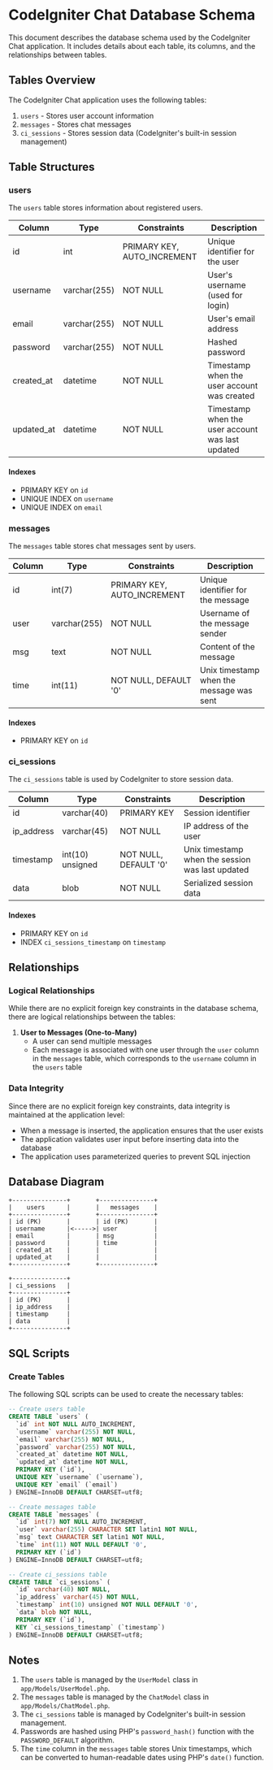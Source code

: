 # CodeIgniter Chat Database Schema

This document describes the database schema used by the CodeIgniter Chat application. It includes details about each table, its columns, and the relationships between tables.

## Tables Overview

The CodeIgniter Chat application uses the following tables:

1. `users` - Stores user account information
2. `messages` - Stores chat messages
3. `ci_sessions` - Stores session data (CodeIgniter's built-in session management)

## Table Structures

### users

The `users` table stores information about registered users.

| Column | Type | Constraints | Description |
|--------|------|-------------|-------------|
| id | int | PRIMARY KEY, AUTO_INCREMENT | Unique identifier for the user |
| username | varchar(255) | NOT NULL | User's username (used for login) |
| email | varchar(255) | NOT NULL | User's email address |
| password | varchar(255) | NOT NULL | Hashed password |
| created_at | datetime | NOT NULL | Timestamp when the user account was created |
| updated_at | datetime | NOT NULL | Timestamp when the user account was last updated |

#### Indexes
- PRIMARY KEY on `id`
- UNIQUE INDEX on `username`
- UNIQUE INDEX on `email`

### messages

The `messages` table stores chat messages sent by users.

| Column | Type | Constraints | Description |
|--------|------|-------------|-------------|
| id | int(7) | PRIMARY KEY, AUTO_INCREMENT | Unique identifier for the message |
| user | varchar(255) | NOT NULL | Username of the message sender |
| msg | text | NOT NULL | Content of the message |
| time | int(11) | NOT NULL, DEFAULT '0' | Unix timestamp when the message was sent |

#### Indexes
- PRIMARY KEY on `id`

### ci_sessions

The `ci_sessions` table is used by CodeIgniter to store session data.

| Column | Type | Constraints | Description |
|--------|------|-------------|-------------|
| id | varchar(40) | PRIMARY KEY | Session identifier |
| ip_address | varchar(45) | NOT NULL | IP address of the user |
| timestamp | int(10) unsigned | NOT NULL, DEFAULT '0' | Unix timestamp when the session was last updated |
| data | blob | NOT NULL | Serialized session data |

#### Indexes
- PRIMARY KEY on `id`
- INDEX `ci_sessions_timestamp` on `timestamp`

## Relationships

### Logical Relationships

While there are no explicit foreign key constraints in the database schema, there are logical relationships between the tables:

1. **User to Messages (One-to-Many)**
   - A user can send multiple messages
   - Each message is associated with one user through the `user` column in the `messages` table, which corresponds to the `username` column in the `users` table

### Data Integrity

Since there are no explicit foreign key constraints, data integrity is maintained at the application level:

- When a message is inserted, the application ensures that the user exists
- The application validates user input before inserting data into the database
- The application uses parameterized queries to prevent SQL injection

## Database Diagram

```
+---------------+       +---------------+
|    users      |       |   messages    |
+---------------+       +---------------+
| id (PK)       |       | id (PK)       |
| username      |<----->| user          |
| email         |       | msg           |
| password      |       | time          |
| created_at    |       |               |
| updated_at    |       |               |
+---------------+       +---------------+
                        
+---------------+
| ci_sessions   |
+---------------+
| id (PK)       |
| ip_address    |
| timestamp     |
| data          |
+---------------+
```

## SQL Scripts

### Create Tables

The following SQL scripts can be used to create the necessary tables:

```sql
-- Create users table
CREATE TABLE `users` (
  `id` int NOT NULL AUTO_INCREMENT,
  `username` varchar(255) NOT NULL,
  `email` varchar(255) NOT NULL,
  `password` varchar(255) NOT NULL,
  `created_at` datetime NOT NULL,
  `updated_at` datetime NOT NULL,
  PRIMARY KEY (`id`),
  UNIQUE KEY `username` (`username`),
  UNIQUE KEY `email` (`email`)
) ENGINE=InnoDB DEFAULT CHARSET=utf8;

-- Create messages table
CREATE TABLE `messages` (
  `id` int(7) NOT NULL AUTO_INCREMENT,
  `user` varchar(255) CHARACTER SET latin1 NOT NULL,
  `msg` text CHARACTER SET latin1 NOT NULL,
  `time` int(11) NOT NULL DEFAULT '0',
  PRIMARY KEY (`id`)
) ENGINE=InnoDB DEFAULT CHARSET=utf8;

-- Create ci_sessions table
CREATE TABLE `ci_sessions` (
  `id` varchar(40) NOT NULL,
  `ip_address` varchar(45) NOT NULL,
  `timestamp` int(10) unsigned NOT NULL DEFAULT '0',
  `data` blob NOT NULL,
  PRIMARY KEY (`id`),
  KEY `ci_sessions_timestamp` (`timestamp`)
) ENGINE=InnoDB DEFAULT CHARSET=utf8;
```

## Notes

1. The `users` table is managed by the `UserModel` class in `app/Models/UserModel.php`.
2. The `messages` table is managed by the `ChatModel` class in `app/Models/ChatModel.php`.
3. The `ci_sessions` table is managed by CodeIgniter's built-in session management.
4. Passwords are hashed using PHP's `password_hash()` function with the `PASSWORD_DEFAULT` algorithm.
5. The `time` column in the `messages` table stores Unix timestamps, which can be converted to human-readable dates using PHP's `date()` function.